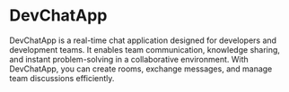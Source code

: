 # DevChatApp
DevChatApp is a real-time chat application designed for developers and development teams. It enables team communication, knowledge sharing, and instant problem-solving in a collaborative environment. With DevChatApp, you can create rooms, exchange messages, and manage team discussions efficiently.
